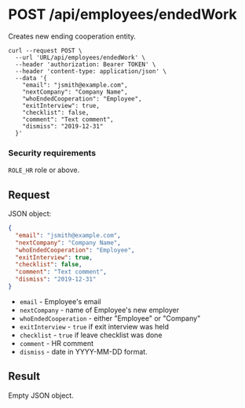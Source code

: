 # POST /api/employees/endedWork

Creates new ending cooperation entity.

```
curl --request POST \
  --url 'URL/api/employees/endedWork' \
  --header 'authorization: Bearer TOKEN' \
  --header 'content-type: application/json' \
  --data '{
	"email": "jsmith@example.com",
    "nextCompany": "Company Name",
    "whoEndedCooperation": "Employee",
    "exitInterview": true,
    "checklist": false,
    "comment": "Text comment",
    "dismiss": "2019-12-31"
  }'
```

### Security requirements
`ROLE_HR` role or above.

## Request

JSON object:
```json
{
  "email": "jsmith@example.com",
  "nextCompany": "Company Name",
  "whoEndedCooperation": "Employee",
  "exitInterview": true,
  "checklist": false,
  "comment": "Text comment",
  "dismiss": "2019-12-31"
}
```

* `email` - Employee's email
* `nextCompany` - name of Employee's new employer
* `whoEndedCooperation` - either "Employee" or "Company"
* `exitInterview` - `true` if exit interview was held
* `checklist` - `true` if leave checklist was done
* `comment` - HR comment
* `dismiss` - date in YYYY-MM-DD format.

## Result

Empty JSON object.
